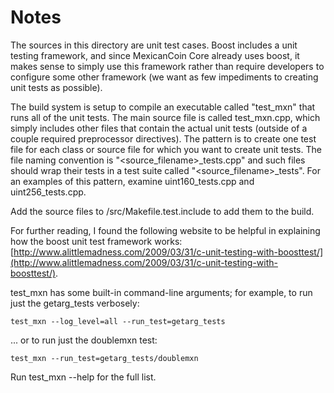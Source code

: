 # Notes
The sources in this directory are unit test cases.  Boost includes a
unit testing framework, and since MexicanCoin Core already uses boost, it makes
sense to simply use this framework rather than require developers to
configure some other framework (we want as few impediments to creating
unit tests as possible).

The build system is setup to compile an executable called "test_mxn"
that runs all of the unit tests.  The main source file is called
test_mxn.cpp, which simply includes other files that contain the
actual unit tests (outside of a couple required preprocessor
directives).  The pattern is to create one test file for each class or
source file for which you want to create unit tests.  The file naming
convention is "<source_filename>_tests.cpp" and such files should wrap
their tests in a test suite called "<source_filename>_tests".  For an
examples of this pattern, examine uint160_tests.cpp and
uint256_tests.cpp.

Add the source files to /src/Makefile.test.include to add them to the build.

For further reading, I found the following website to be helpful in
explaining how the boost unit test framework works:
[http://www.alittlemadness.com/2009/03/31/c-unit-testing-with-boosttest/](http://www.alittlemadness.com/2009/03/31/c-unit-testing-with-boosttest/).

test_mxn has some built-in command-line arguments; for
example, to run just the getarg_tests verbosely:

    test_mxn --log_level=all --run_test=getarg_tests

... or to run just the doublemxn test:

    test_mxn --run_test=getarg_tests/doublemxn

Run  test_mxn --help   for the full list.


